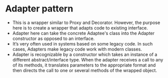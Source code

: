 ﻿# Adapter pattern
* This is a wrapper similar to Proxy and Decorator. However, the purpose here is to create a wrapper that adapts code to existing interface.
* Adapter here can take the concrete Adaptee's class into the Adapter constructor as opposed to an interface.
* It’s very often used in systems based on some legacy code. In such cases, Adapters make legacy code work with modern classes.
* Adapter is recognizable by a constructor which takes an instance of a different abstract/interface type.
When the adapter receives a call to any of its methods, it translates parameters to the appropriate format and then directs the call to one or several methods of the wrapped object.